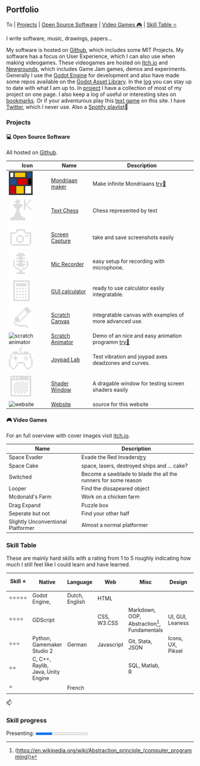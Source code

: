 ## Portfolio
To | [Projects](#projects) | [Open Source Software](#OSS) | [Video Games 🎮](#video-games) | [Skill Table ⭐](#skill-table) 

I write software, music, drawings, papers...

My software is hosted on [Github](https://github.com/boukew99), which includes some MIT Projects. My software has a focus on User Experience, which I can also use when making videogames. These videogames are hosted on [Itch.io](https://howyoudoing.itch.io/) and [Newgrounds](https://howyourdoing.newgrounds.com/), which includes Game Jam games, demos and experiments. Generally I use the [Godot Engine](https://godotengine.org) for development and also have made some repos available on the [Godot Asset Library](https://godotengine.org/asset-library/asset?category=&godot_version=&sort=updated&filter=boukew99). In the [log](log) you can stay up to date with what I am up to. In [project](#projects) I have a collection of most of my project on one page. I also keep a log of useful or interesting sites on [bookmarks](bookmarks). Or if your adventurous play this [text game](web_apps/text_adventure) on this site. I have [Twitter](https://twitter.com/HowYouD09409170), which I never use. Also a [Spotify playlist](https://open.spotify.com/playlist/5KGMXvW7Tg3emnWz5S2grT?si=328485d8732046a6)🎵

### Projects

#### 💻 <a name="OSS"></a> Open Source Software 
All hosted on [Github](https://github.com/boukew99).

Icon | Name | Description 
--- | --- | ---
![mondriaan maker](https://raw.githubusercontent.com/boukew99/mondriaan_maker/main/icon.png) | [Mondriaan maker](https://github.com/boukew99/mondriaan_maker) | Make infinite Mondriaans [try🎨](https://itch.io/embed-upload/6017377?color=fac901)
![text chess](https://raw.githubusercontent.com/boukew99/text_chess/main/icon.png) | [Text Chess](https://github.com/boukew99/text_chess) | Chess represented by text 
![screen capture](https://raw.githubusercontent.com/boukew99/screen_capture/main/addons/screen_capture/screen_capture.png) | [Screen Capture](https://github.com/boukew99/screen_capture) |take and save screenshots easily 
![mic recorder](https://raw.githubusercontent.com/boukew99/mic_recorder/main/addons/mic_recorder/mic_recorder.png) | [Mic Recorder](https://github.com/boukew99/mic_recorder) | easy setup for recording with microphone.
![gui calculator](https://raw.githubusercontent.com/boukew99/gui_calculator/main/addons/calculator/icon.png) | [GUI calculator](https://github.com/boukew99/gui_calculator) | ready to use calculator easliy integratable.
![scratch canvas](https://raw.githubusercontent.com/boukew99/scratch_canvas/main/canvas/scratch_canvas.png) | [Scratch Canvas](https://github.com/boukew99/scratch_canvas) | integratable canvas with examples of more advanced use.
![scratch animator](https://raw.githubusercontent.com/boukew99/scratch_animator/main/scratch_animator.png) | [Scratch Animator](https://github.com/boukew99/scratch_animator) | Demo of an nice and easy animation programm [try🎥](https://itch.io/embed-upload/5744256?color=535353)
![joypad lab](https://raw.githubusercontent.com/boukew99/joypad_lab/main/icon.png) | [Joypad Lab](https://github.com/boukew99/joypad_lab) | Test vibration and joypad axes deadzones and curves.
![shader window](https://raw.githubusercontent.com/boukew99/shader_window/main/addons/shader_window/shader_window.png)| [Shader Window](https://github.com/boukew99/shader_window) | A dragable window for testing screen shaders easily
![website](https://raw.githubusercontent.com/boukew99/boukew99.github.io/main/favicon.ico) | [Website](https://github.com/boukew99/boukew99.github.io) | source for this website

#### 🎮 Video Games 
For an full overview with cover images visit [itch.io](https://howyoudoing.itch.io/).

Name | Description
--- | ---
Space Evader | Evade the Red Invaders[try](https://itch.io/embed-upload/2869595?color=ebdf64)
Space Cake | space, lasers, destroyed ships and ... cake?
Switched | Become a sawblade to blade the all the runners for some reason
Looper | Find the dissapeared object
Mcdonald's Farm | Work on a chicken farm
Drag Expand | Puzzle box
Seperate but not | Find your other half
Slightly Unconventional Platformer | Almost a normal platformer



### Skill Table
These are mainly hard skills with a rating from 1 to 5 roughly indicating how much I still feel like I could learn and have learned.


Skill ⭐ | Native | Language | Web | Misc | Design | Academic 🎓 | Music 
---   | ---    | ---      | --- | ---  | ---    | ---         | --- 
⭐⭐⭐⭐⭐  | Godot Engine, | Dutch, English | HTML | 
⭐⭐⭐⭐   | GDScript | | CSS, W3.CSS | Markdown, OOP, Abstraction[^1], Fundamentals | UI, GUI, Leaness | Reading, Writing | Piano, Keyboard
⭐⭐⭐    | Python, Gamemaker Studio 2 |  German| Javascript | Git, Stata, JSON | Icons, UX, Piksel | Statistics | Guitar, Audacity
⭐⭐     | C, C++, Raylib, Java, Unity Engine | | | SQL, Matlab, R | | | GarageBand, Harmonica, 
⭐      | | French | | | 

[^1]:(https://en.wikipedia.org/wiki/Abstraction_principle_(computer_programming))

📫

### Skill progress
 <label for="presenting">Presenting:</label>
<progress id="presenting" value="32" max="100"> 32% </progress> 


